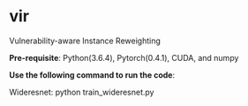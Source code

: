 # vir
Vulnerability-aware Instance Reweighting



**Pre-requisite**: Python(3.6.4), Pytorch(0.4.1), CUDA, and numpy

**Use the following command to run the code**:

Wideresnet: python train_wideresnet.py
